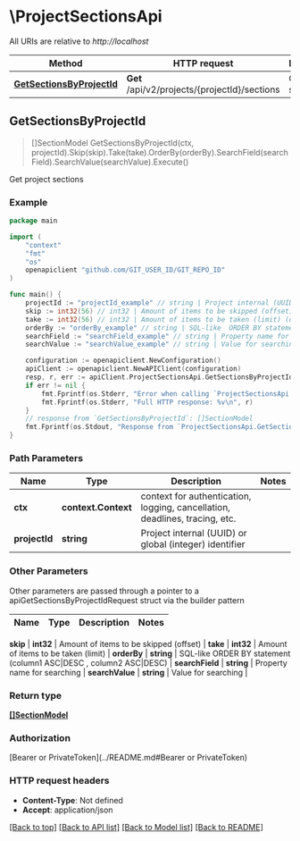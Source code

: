 # \ProjectSectionsApi

All URIs are relative to *http://localhost*

Method | HTTP request | Description
------------- | ------------- | -------------
[**GetSectionsByProjectId**](ProjectSectionsApi.md#GetSectionsByProjectId) | **Get** /api/v2/projects/{projectId}/sections | Get project sections



## GetSectionsByProjectId

> []SectionModel GetSectionsByProjectId(ctx, projectId).Skip(skip).Take(take).OrderBy(orderBy).SearchField(searchField).SearchValue(searchValue).Execute()

Get project sections



### Example

```go
package main

import (
    "context"
    "fmt"
    "os"
    openapiclient "github.com/GIT_USER_ID/GIT_REPO_ID"
)

func main() {
    projectId := "projectId_example" // string | Project internal (UUID) or global (integer) identifier
    skip := int32(56) // int32 | Amount of items to be skipped (offset) (optional)
    take := int32(56) // int32 | Amount of items to be taken (limit) (optional)
    orderBy := "orderBy_example" // string | SQL-like  ORDER BY statement (column1 ASC|DESC , column2 ASC|DESC) (optional)
    searchField := "searchField_example" // string | Property name for searching (optional)
    searchValue := "searchValue_example" // string | Value for searching (optional)

    configuration := openapiclient.NewConfiguration()
    apiClient := openapiclient.NewAPIClient(configuration)
    resp, r, err := apiClient.ProjectSectionsApi.GetSectionsByProjectId(context.Background(), projectId).Skip(skip).Take(take).OrderBy(orderBy).SearchField(searchField).SearchValue(searchValue).Execute()
    if err != nil {
        fmt.Fprintf(os.Stderr, "Error when calling `ProjectSectionsApi.GetSectionsByProjectId``: %v\n", err)
        fmt.Fprintf(os.Stderr, "Full HTTP response: %v\n", r)
    }
    // response from `GetSectionsByProjectId`: []SectionModel
    fmt.Fprintf(os.Stdout, "Response from `ProjectSectionsApi.GetSectionsByProjectId`: %v\n", resp)
}
```

### Path Parameters


Name | Type | Description  | Notes
------------- | ------------- | ------------- | -------------
**ctx** | **context.Context** | context for authentication, logging, cancellation, deadlines, tracing, etc.
**projectId** | **string** | Project internal (UUID) or global (integer) identifier | 

### Other Parameters

Other parameters are passed through a pointer to a apiGetSectionsByProjectIdRequest struct via the builder pattern


Name | Type | Description  | Notes
------------- | ------------- | ------------- | -------------

 **skip** | **int32** | Amount of items to be skipped (offset) | 
 **take** | **int32** | Amount of items to be taken (limit) | 
 **orderBy** | **string** | SQL-like  ORDER BY statement (column1 ASC|DESC , column2 ASC|DESC) | 
 **searchField** | **string** | Property name for searching | 
 **searchValue** | **string** | Value for searching | 

### Return type

[**[]SectionModel**](SectionModel.md)

### Authorization

[Bearer or PrivateToken](../README.md#Bearer or PrivateToken)

### HTTP request headers

- **Content-Type**: Not defined
- **Accept**: application/json

[[Back to top]](#) [[Back to API list]](../README.md#documentation-for-api-endpoints)
[[Back to Model list]](../README.md#documentation-for-models)
[[Back to README]](../README.md)

